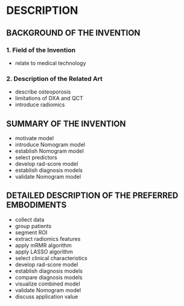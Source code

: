 # DESCRIPTION

## BACKGROUND OF THE INVENTION

### 1. Field of the Invention

- relate to medical technology

### 2. Description of the Related Art

- describe osteoporosis
- limitations of DXA and QCT
- introduce radiomics

## SUMMARY OF THE INVENTION

- motivate model
- introduce Nomogram model
- establish Nomogram model
- select predictors
- develop rad-score model
- establish diagnosis models
- validate Nomogram model

## DETAILED DESCRIPTION OF THE PREFERRED EMBODIMENTS

- collect data
- group patients
- segment ROI
- extract radiomics features
- apply mRMR algorithm
- apply LASSO algorithm
- select clinical characteristics
- develop rad-score model
- establish diagnosis models
- compare diagnosis models
- visualize combined model
- validate Nomogram model
- discuss application value

